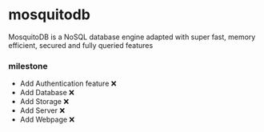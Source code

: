 # mosquitodb
MosquitoDB is a NoSQL database engine adapted with super fast, memory efficient, secured and fully queried features

### milestone
- Add Authentication feature ❌
- Add Database ❌
- Add Storage ❌
- Add Server ❌
- Add Webpage ❌
